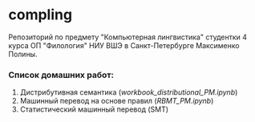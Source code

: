 # compling
Репозиторий по предмету "Компьютерная лингвистика" студентки 4 курса ОП "Филология" НИУ ВШЭ в Санкт-Петербурге Максименко Полины.

### Список домашних работ:
1. Дистрибутивная семантика (*workbook_distributional_PM.ipynb*)
2. Машинный перевод на основе правил (*RBMT_PM.ipynb*)
3. Статистический машинный перевод (SMT)
